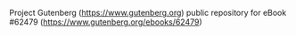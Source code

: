 Project Gutenberg (https://www.gutenberg.org) public repository for eBook #62479 (https://www.gutenberg.org/ebooks/62479)
